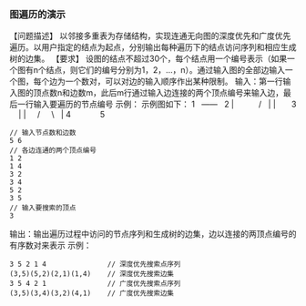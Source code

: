 ### 图遍历的演示 ###
【问题描述】
以邻接多重表为存储结构，实现连通无向图的深度优先和广度优先遍历。以用户指定的结点为起点，分别输出每种遍历下的结点访问序列和相应生成树的边集。
【要求】
设图的结点不超过30个，每个结点用一个编号表示（如果一个图有n个结点，则它们的编号分别为1，2，…，n）。通过输入图的全部边输入一个图，每个边为一个数对，可以对边的输入顺序作出某种限制。
输入：第一行输入图的顶点数n和边数m，此后m行通过输入边连接的两个顶点编号来输入边，最后一行输入要遍历的节点编号
示例：
示例图如下：
1 &nbsp;  —— &nbsp; 2
| &nbsp; &nbsp; &nbsp; &nbsp; &nbsp; / &nbsp; |
| &nbsp; &nbsp; &nbsp; 3 &nbsp; &nbsp; |
| &nbsp; &nbsp; / &nbsp; &nbsp; \\ &nbsp;  |
4 &nbsp; &nbsp; &nbsp; &nbsp; &nbsp; &nbsp;  5

    // 输入节点数和边数
    5 6
    // 各边连通的两个顶点编号
    1 2
    1 4
    3 2
    3 4
    5 2
    3 5
    // 输入要搜索的顶点
    3

输出：输出遍历过程中访问的节点序列和生成树的边集，边以连接的两顶点编号的有序数对来表示
示例：

    3 5 2 1 4               // 深度优先搜索点序列
    (3,5)(5,2)(2,1)(1,4)    // 深度优先搜索边集
    3 5 4 2 1               // 广度优先搜索点序列
    (3,5)(3,4)(3,2)(4,1)    // 广度优先搜索边集

